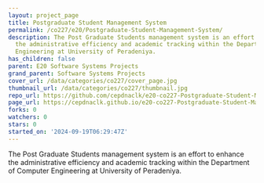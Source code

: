 ```yaml
---
layout: project_page
title: Postgraduate Student Management System
permalink: /co227/e20/Postgraduate-Student-Management-System/
description: The Post Graduate Students management system is an effort to enhance
  the administrative efficiency and academic tracking within the Department of Computer
  Engineering at University of Peradeniya.
has_children: false
parent: E20 Software Systems Projects
grand_parent: Software Systems Projects
cover_url: /data/categories/co227/cover_page.jpg
thumbnail_url: /data/categories/co227/thumbnail.jpg
repo_url: https://github.com/cepdnaclk/e20-co227-Postgraduate-Student-Management-System
page_url: https://cepdnaclk.github.io/e20-co227-Postgraduate-Student-Management-System
forks: 0
watchers: 0
stars: 0
started_on: '2024-09-19T06:29:47Z'
---
```


The Post Graduate Students management system is an effort to enhance the administrative efficiency and academic tracking within the Department of Computer Engineering at University of Peradeniya.